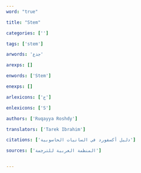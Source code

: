 ```yaml
---
word: "true"

title: "Stem"

categories: ['']

tags: ['stem']

arwords: 'جذع'

arexps: []

enwords: ['Stem']

enexps: []

arlexicons: ['ج']

enlexicons: ['S']

authors: ['Ruqayya Roshdy']

translators: ['Tarek Ibrahim']

citations: ['دليل أكسفورد في السانيات الحاسوبية']

sources: ['المنظمة العربية للترجمة']


---
```


